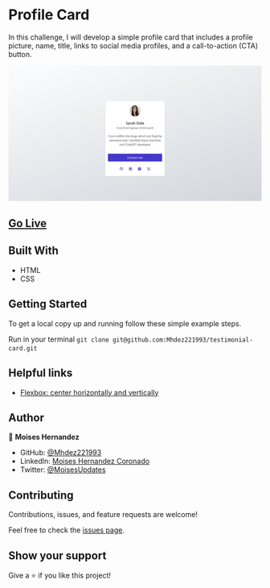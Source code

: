 # Profile Card

In this challenge, I will develop a simple profile card that includes a profile picture, name, title, links to social media profiles, and a call-to-action (CTA) button.

![screenshot](/designs/Desktop.jpg)

## [Go Live](https://mhdez221993.github.io/profile-card/)

## Built With

- HTML
- CSS

## Getting Started

To get a local copy up and running follow these simple example steps.

Run in your terminal `git clone git@github.com:Mhdez221993/testimonial-card.git`

## Helpful links

- [Flexbox: center horizontally and vertically](https://stackoverflow.com/questions/19026884/flexbox-center-horizontally-and-vertically)

## Author

👤 **Moises Hernandez**

- GitHub: [@Mhdez221993](https://github.com/Mhdez221993)
- LinkedIn: [Moises Hernandez Coronado](https://www.linkedin.com/in/moises-hdez-coronado/)
- Twitter: [@MoisesUpdates](https://twitter.com/MoisesUpdates)

## Contributing

Contributions, issues, and feature requests are welcome!

Feel free to check the [issues page](https://github.com/Mhdez221993/testimonial-card/issues).

## Show your support

Give a ⭐️ if you like this project!
